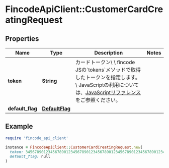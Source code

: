 # FincodeApiClient::CustomerCardCreatingRequest

## Properties

| Name | Type | Description | Notes |
| ---- | ---- | ----------- | ----- |
| **token** | **String** | カードトークン\\ \\ fincode JSの&#x60;tokens&#x60;メソッドで取得したトークンを指定します。\\ JavaScriptの利用については、[JavaScriptリファレンス](https://docs.fincode.jp/js)をご参照ください。  |  |
| **default_flag** | [**DefaultFlag**](DefaultFlag.md) |  |  |

## Example

```ruby
require 'fincode_api_client'

instance = FincodeApiClient::CustomerCardCreatingRequest.new(
  token: 34567890123456789012345678901234567890123456789012345678901234567890123456789012345678901234567890123456789012345678901234567890,
  default_flag: null
)
```

